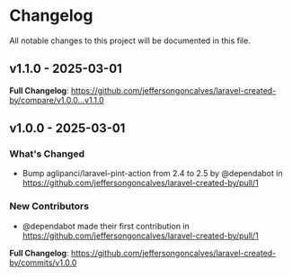 # Changelog

All notable changes to this project will be documented in this file.

## v1.1.0 - 2025-03-01

**Full Changelog**: https://github.com/jeffersongoncalves/laravel-created-by/compare/v1.0.0...v1.1.0

## v1.0.0 - 2025-03-01

### What's Changed

* Bump aglipanci/laravel-pint-action from 2.4 to 2.5 by @dependabot in https://github.com/jeffersongoncalves/laravel-created-by/pull/1

### New Contributors

* @dependabot made their first contribution in https://github.com/jeffersongoncalves/laravel-created-by/pull/1

**Full Changelog**: https://github.com/jeffersongoncalves/laravel-created-by/commits/v1.0.0
